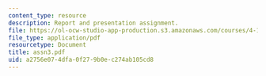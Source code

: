 ```yaml
---
content_type: resource
description: Report and presentation assignment.
file: https://ol-ocw-studio-app-production.s3.amazonaws.com/courses/4-183-sustainable-design-and-technology-research-workshop-spring-2004/a2756e074dfa0f279b0ec274ab105cd8_assn3.pdf
file_type: application/pdf
resourcetype: Document
title: assn3.pdf
uid: a2756e07-4dfa-0f27-9b0e-c274ab105cd8
---
```


